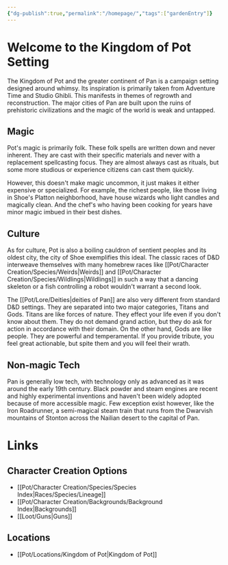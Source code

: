```yaml
---
{"dg-publish":true,"permalink":"/homepage/","tags":["gardenEntry"]}
---
```


# Welcome to the Kingdom of Pot Setting
The Kingdom of Pot and the greater continent of Pan is a campaign setting designed around whimsy. Its inspiration is primarily taken from Adventure Time and Studio Ghibli. This manifests in themes of regrowth and reconstruction. The major cities of Pan are built upon the ruins of prehistoric civilizations and the magic of the world is weak and untapped.

## Magic
Pot's magic is primarily folk. These folk spells are written down and never inherent. They are cast with their specific materials and never with a replacement spellcasting focus. They are almost always cast as rituals, but some more studious or experience citizens can cast them quickly. 

However, this doesn't make magic uncommon, it just makes it either expensive or specialized. For example, the richest people, like those living in Shoe's Platton neighborhood, have house wizards who light candles and magically clean. And the chef's who having been cooking for years have minor magic imbued in their best dishes.

## Culture
As for culture, Pot is also a boiling cauldron of sentient peoples and its oldest city, the city of Shoe exemplifies this ideal. The classic races of D&D interweave themselves with many homebrew races like [[Pot/Character Creation/Species/Weirds\|Weirds]] and [[Pot/Character Creation/Species/Wildlings\|Wildlings]] in such a way that a dancing skeleton or a fish controlling a robot wouldn't warrant a second look.

The [[Pot/Lore/Deities\|deities of Pan]] are also very different from standard D&D settings. They are separated into two major categories, Titans and Gods. Titans are like forces of nature. They effect your life even if you don't know about them. They do not demand grand action, but they do ask for action in accordance with their domain. On the other hand, Gods are like people. They are powerful and temperamental. If you provide tribute, you feel great actionable, but spite them and you will feel their wrath.

## Non-magic Tech
Pan is generally low tech, with technology only as advanced as it was around the early 19th century. Black powder and steam engines are recent and highly experimental inventions and  haven't been widely adopted because of more accessible magic. Few exception exist however, like the Iron Roadrunner, a semi-magical steam train that runs from the Dwarvish mountains of Stonton across the Nailian desert to the capital of Pan.

# Links
## Character Creation Options
- [[Pot/Character Creation/Species/Species Index\|Races/Species/Lineage]]
- [[Pot/Character Creation/Backgrounds/Background Index\|Backgrounds]]
- [[Loot/Guns\|Guns]]
## Locations
- [[Pot/Locations/Kingdom of Pot\|Kingdom of Pot]]
